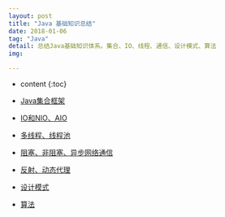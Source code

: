 ```yaml
---
layout: post
title: "Java 基础知识总结"
date: 2018-01-06
tag: "Java"
detail: 总结Java基础知识体系。集合、IO、线程、通信、设计模式、算法
img: 

---
```


* content
{:toc}



* [Java集合框架]()

* [IO和NIO、AIO]()

* [多线程、线程池]()

* [阻塞、非阻塞、异步网络通信]()

* [反射、动态代理]()

* [设计模式]()

* [算法]()







